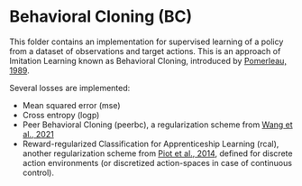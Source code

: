 # Behavioral Cloning (BC)

This folder contains an implementation for supervised learning of a policy from
a dataset of observations and target actions.
This is an approach of Imitation Learning known as Behavioral Cloning,
introduced by [Pomerleau, 1989].

Several losses are implemented:

   * Mean squared error (mse)
   * Cross entropy (logp)
   * Peer Behavioral Cloning (peerbc), a regularization scheme from [Wang et al., 2021]
   * Reward-regularized Classification for Apprenticeship Learning (rcal), another
regularization scheme from [Piot et al., 2014], defined for discrete action
environments (or discretized action-spaces in case of continuous control).


[Pomerleau, 1989]: https://papers.nips.cc/paper/95-alvinn-an-autonomous-land-vehicle-in-a-neural-network.pdf
[Wang et al., 2021]: https://arxiv.org/pdf/2010.01748.pdf
[Piot et al., 2014]: https://www.cristal.univ-lille.fr/~pietquin/pdf/AAMAS_2014_BPMGOP.pdf
